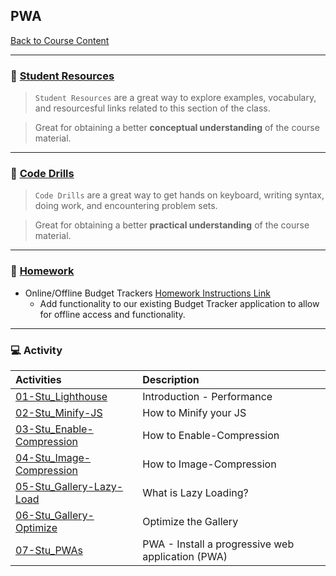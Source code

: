 ## PWA
[Back to Course Content](../../README.md)



-----
### :book: **[Student Resources](student-resources/README.md)**

> `Student Resources` are a great way to explore examples, vocabulary, and resourcesful links related to this section of the class.

> Great for obtaining a better **conceptual understanding** of the course material. 

------
### :dart: **[Code Drills](code-drills/README.md)**

> `Code Drills` are a great way to get hands on keyboard, writing syntax, doing work, and encountering problem sets. 

> Great for obtaining a better **practical understanding** of the course material. 

-----
### :pencil: **[Homework](homework/README.md)**

- Online/Offline Budget Trackers
[Homework Instructions Link](homework/README.md)
    * Add functionality to our existing Budget Tracker application to allow for offline access and functionality.

-----
### :computer: Activity


|  Activities |  Description |
|:--	|:--
|[01-Stu_Lighthouse](activities/01-Stu_Lighthouse)| Introduction - Performance |
|[02-Stu_Minify-JS](activities/02-Stu_Minify-JS)| How to Minify your JS |
|[03-Stu_Enable-Compression](activities/03-Stu_Enable-Compression)| How to Enable-Compression |
|[04-Stu_Image-Compression](activities/04-Stu_Image-Compression)| How to Image-Compression |
|[05-Stu_Gallery-Lazy-Load](activities/05-Stu_Gallery-Lazy-Load)| What is Lazy Loading? |
|[06-Stu_Gallery-Optimize](activities/06-Stu_Gallery-Optimize)| Optimize the Gallery|
|[07-Stu_PWAs](activities/07-Stu_PWAs)| PWA - Install a progressive web application (PWA) |

